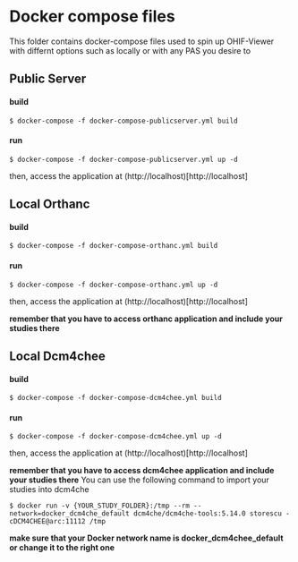 # Docker compose files

This folder contains docker-compose files used to spin up OHIF-Viewer with differnt options such as locally or with any PAS you desire to

## Public Server
#### build

`$ docker-compose -f docker-compose-publicserver.yml build`

#### run
`$ docker-compose -f docker-compose-publicserver.yml up -d`

then, access the application at (http://localhost)[http://localhost]

## Local Orthanc
#### build

`$ docker-compose -f docker-compose-orthanc.yml build`

#### run
`$ docker-compose -f docker-compose-orthanc.yml up -d`

then, access the application at (http://localhost)[http://localhost]

**remember that you have to access orthanc application and include your studies there**

## Local Dcm4chee
#### build

`$ docker-compose -f docker-compose-dcm4chee.yml build`

#### run
`$ docker-compose -f docker-compose-dcm4chee.yml up -d`

then, access the application at (http://localhost)[http://localhost]

**remember that you have to access dcm4chee application and include your studies there**
You can use the following command to import your studies into dcm4che

`$ docker run -v {YOUR_STUDY_FOLDER}:/tmp --rm --network=docker_dcm4che_default dcm4che/dcm4che-tools:5.14.0 storescu -cDCM4CHEE@arc:11112 /tmp`

**make sure that your Docker network name is docker_dcm4chee_default or change it to the right one**